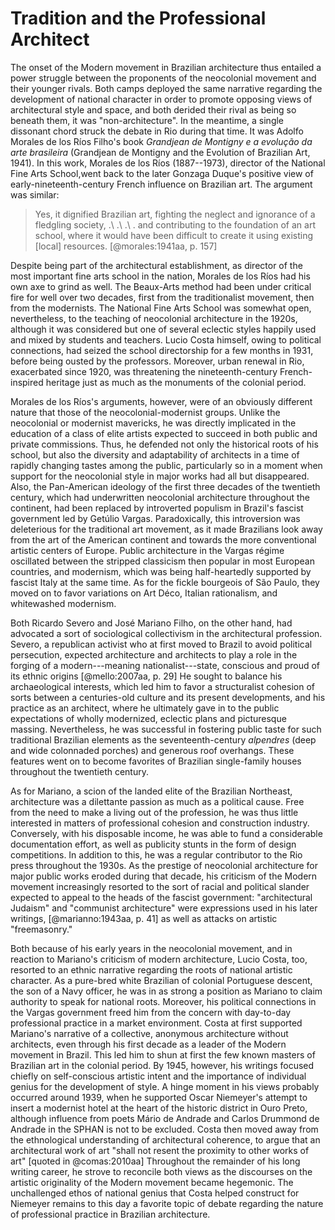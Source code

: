 Tradition and the Professional Architect
========================================

The onset of the Modern movement in Brazilian architecture thus
entailed a power struggle between the proponents of the neocolonial
movement and their younger rivals. Both camps deployed the same
narrative regarding the development of national character in order to
promote opposing views of architectural style and space, and both
derided their rival as being so beneath them, it was
"non-architecture". In the meantime, a single dissonant chord struck
the debate in Rio during that time. It was Adolfo Morales de los Ríos
Filho's book *Grandjean de Montigny e a evolução da arte brasileira*
(Grandjean de Montigny and the Evolution of Brazilian Art, 1941). In
this work, Morales de los Ríos (1887--1973), director of the National
Fine Arts School,went back to the later Gonzaga Duque's positive view
of early-nineteenth-century French influence on Brazilian art. The
argument was similar:

> Yes, it dignified Brazilian art, fighting the neglect and ignorance
> of a fledgling society, .\ .\ .\ . and contributing to the
> foundation of an art school, where it would have been difficult to
> create it using existing [local] resources.
> [@morales:1941aa, p. 157]

Despite being part of the architectural establishment, as director of
the most important fine arts school in the nation, Morales de los Ríos
had his own axe to grind as well. The Beaux-Arts method had been under
critical fire for well over two decades, first from the traditionalist
movement, then from the modernists. The National Fine Arts School was
somewhat open, nevertheless, to the teaching of neocolonial
architecture in the 1920s, although it was considered but one of
several eclectic styles happily used and mixed by students and
teachers. Lucio Costa himself, owing to political connections, had
seized the school directorship for a few months in 1931, before being
ousted by the professors. Moreover, urban renewal in Rio, exacerbated
since 1920, was threatening the nineteenth-century French-inspired
heritage just as much as the monuments of the colonial period.

Morales de los Ríos's arguments, however, were of an obviously
different nature that those of the neocolonial-modernist groups.
Unlike the neocolonial or modernist mavericks, he was directly
implicated in the education of a class of elite artists expected to
succeed in both public and private commissions. Thus, he defended not
only the historical roots of his school, but also the diversity and
adaptability of architects in a time of rapidly changing tastes among
the public, particularly so in a moment when support for the
neocolonial style in major works had all but disappeared.
Also, the Pan-American ideology of the first three decades of the
twentieth century, which had underwritten neocolonial architecture
throughout the continent, had been replaced by introverted populism in
Brazil's fascist government led by Getúlio Vargas. Paradoxically, this
introversion was deleterious for the traditional art movement, as it
made Brazilians look away from the art of the American continent and
towards the more conventional artistic centers of Europe. Public
architecture in the Vargas régime oscillated between the stripped
classicism then popular in most European countries, and modernism,
which was being half-heartedly supported by fascist Italy at the same
time. As for the fickle bourgeois of São Paulo, they moved on to favor
variations on Art Déco, Italian rationalism, and whitewashed
modernism.

Both Ricardo Severo and José Mariano Filho, on the other hand, had
advocated a sort of sociological collectivism in the architectural
profession. Severo, a republican activist who at first moved to Brazil
to avoid political persecution, expected architecture and architects
to play a role in the forging of a modern---meaning
nationalist---state, conscious and proud of its ethnic origins
[@mello:2007aa, p. 29] He sought to balance his archaeological
interests, which led him to favor a structuralist cohesion of sorts
between a centuries-old culture and its present developments, and his
practice as an architect, where he ultimately gave in to the public
expectations of wholly modernized, eclectic plans and picturesque
massing. Nevertheless, he was successful in fostering public taste for
such traditional Brazilian elements as the seventeenth-century
*alpendres* (deep and wide colonnaded porches) and generous roof
overhangs. These features went on to become favorites of Brazilian
single-family houses throughout the twentieth century.

As for Mariano, a scion of the landed elite of the Brazilian
Northeast, architecture was a dilettante passion as much as a
political cause. Free from the need to make a living out of the
profession, he was thus little interested in matters of professional
cohesion and construction industry. Conversely, with his disposable
income, he was able to fund a considerable documentation effort, as
well as publicity stunts in the form of design competitions. In
addition to this, he was a regular contributor to the Rio press
throughout the 1930s. As the prestige of neocolonial architecture for
major public works eroded during that decade, his criticism of the
Modern movement increasingly resorted to the sort of racial and
political slander expected to appeal to the heads of the fascist
government: "architectural Judaism" and "communist architecture" were
expressions used in his later writings, [@marianno:1943aa, p. 41] as
well as attacks on artistic "freemasonry."

Both because of his early years in the neocolonial movement, and in
reaction to Mariano's criticism of modern architecture, Lucio Costa,
too, resorted to an ethnic narrative regarding the roots of national
artistic character. As a pure-bred white Brazilian of colonial
Portuguese descent, the son of a Navy officer, he was in as strong a
position as Mariano to claim authority to speak for national roots.
Moreover, his political connections in the Vargas government freed him
from the concern with day-to-day professional practice in a market
environment. Costa at first supported Mariano's narrative of a
collective, anonymous architecture without architects, even through
his first decade as a leader of the Modern movement in Brazil. This
led him to shun at first the few known masters of Brazilian art in the
colonial period. By 1945, however, his writings focused chiefly on
self-conscious artistic intent and the importance of individual genius
for the development of style. A hinge moment in his views probably
occurred around 1939, when he supported Oscar Niemeyer's attempt to
insert a modernist hotel at the heart of the historic district in Ouro
Preto, although influence from poets Mário de Andrade and Carlos
Drummond de Andrade in the SPHAN is not to be excluded. Costa then
moved away from the ethnological understanding of architectural
coherence, to argue that an architectural work of art "shall not
resent the proximity to other works of art" [quoted in @comas:2010aa]
Throughout the remainder of his long writing career, he strove to
reconcile both views as the discourses on the artistic originality of
the Modern movement became hegemonic. The unchallenged ethos of
national genius that Costa helped construct for Niemeyer remains to
this day a favorite topic of debate regarding the nature of
professional practice in Brazilian architecture.

